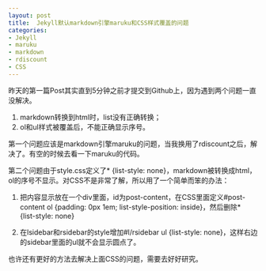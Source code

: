 ```yaml
---
layout: post
title:  Jekyll默认markdown引擎maruku和CSS样式覆盖的问题
categories:
- Jekyll
- maruku
- markdown
- rdiscount
- CSS
---
```


昨天的第一篇Post其实直到5分钟之前才提交到Github上，因为遇到两个问题一直没解决。

1. markdown转换到html时，list没有正确转换；
2. ol和ul样式被覆盖后，不能正确显示序号。

第一个问题应该是markdown引擎maruku的问题，当我换用了rdiscount之后，解决了。有空的时候去看一下maruku的代码。

第二个问题由于style.css定义了\* {list-style: none}，markdown被转换成html，ol的序号不显示。对CSS不是非常了解，所以用了一个简单而笨的办法：

1. 把内容显示放在一个div里面，id为post-content，在CSS里面定义#post-content ol {padding: 0px 1em; list-style-position: inside}，然后删除\* {list-style: none}

2. 在lsidebar和rsidebar的style增加#l/rsidebar ul {list-style: none}，这样右边的sidebar里面的ul就不会显示圆点了。

也许还有更好的方法去解决上面CSS的问题，需要去好好研究。
